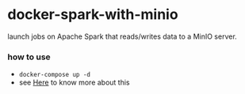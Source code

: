 # docker-spark-with-minio
launch jobs on Apache Spark  that reads/writes data to a MinIO server.
### how to use
- `docker-compose up -d`
- see [Here](https://www.jianshu.com/p/aaa797181c2d) to know more about this
